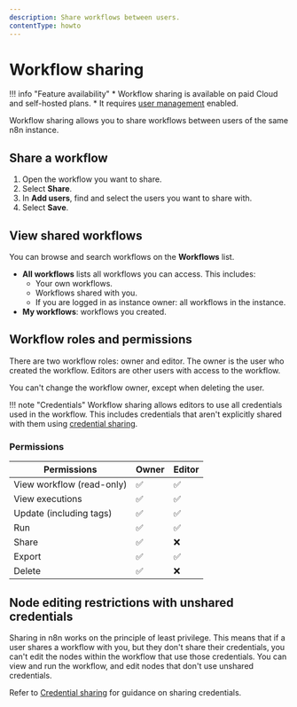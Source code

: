```yaml
---
description: Share workflows between users.
contentType: howto
---
```


# Workflow sharing

!!! info "Feature availability"
		* Workflow sharing is available on paid Cloud and self-hosted plans.
		* It requires [user management](/user-management/) enabled.

Workflow sharing allows you to share workflows between users of the same n8n instance.

## Share a workflow

1. Open the workflow you want to share.
2. Select **Share**.
3. In **Add users**, find and select the users you want to share with.
4. Select **Save**.

## View shared workflows

You can browse and search workflows on the **Workflows** list.

* **All workflows** lists all workflows you can access. This includes:
	* Your own workflows.
	* Workflows shared with you.
	* If you are logged in as instance owner: all workflows in the instance.
* **My workflows**: workflows you created.

## Workflow roles and permissions

There are two workflow roles: owner and editor. The owner is the user who created the workflow. Editors are other users with access to the workflow.

You can't change the workflow owner, except when deleting the user.

!!! note "Credentials"
		Workflow sharing allows editors to use all credentials used in the workflow. This includes credentials that aren't explicitly shared with them using [credential sharing](/credentials/credential-sharing/).

### Permissions

| Permissions | Owner | Editor | 
| ----------- | ----- | ------ | 
| View workflow (read-only) | :white_check_mark: | :white_check_mark: |
| View executions | :white_check_mark: | :white_check_mark: |
| Update (including tags) | :white_check_mark: | :white_check_mark: |
| Run | :white_check_mark: | :white_check_mark: |
| Share | :white_check_mark: | :x: |
| Export | :white_check_mark: | :white_check_mark: |
| Delete | :white_check_mark: | :x: |

## Node editing restrictions with unshared credentials

Sharing in n8n works on the principle of least privilege. This means that if a user shares a workflow with you, but they don't share their credentials, you can't edit the nodes within the workflow that use those credentials. You can view and run the workflow, and edit nodes that don't use unshared credentials.

Refer to [Credential sharing](/credentials/credential-sharing/) for guidance on sharing credentials.
